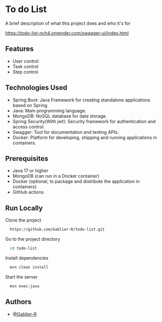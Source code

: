 
# To do List

A brief description of what this project does and who it's for

https://todo-list-nch4.onrender.com/swagger-ui/index.html

## Features

- User control
- Task control
- Step control



## Technologies Used
- Spring Boot: Java Framework for creating standalone applications based on Spring.
- Java: Main programming language.
- MongoDB: NoSQL database for data storage.
- Spring Security(With jwt): Security framework for authentication and access control.
- Swagger: Tool for documentation and testing APIs.
- Docker: Platform for developing, shipping and running applications in containers.
## Prerequisites
- Java 17 or higher
- MongoDB (can run in a Docker container)
- Docker (optional, to package and distribute the application in containers)
- GitHub actions
## Run Locally

Clone the project

```bash
  https://github.com/Gablier-R/todo-list.git
```

Go to the project directory

```bash
  cd todo-list
```

Install dependencies

```bash
  mvn clean install
```

Start the server

```bash
  mvn exec:java
```


## Authors

- [@Gablier-R](https://www.github.com/Gablier-R)

